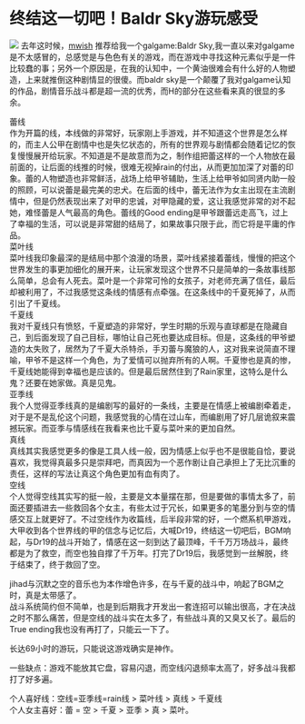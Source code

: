 # 终结这一切吧！Baldr Sky游玩感受


![](/images/baldr_sky.png)
去年这时候，[mwish](https://blog.mwish.me) 推荐给我一个galgame:Baldr Sky,我一直以来对galgame是不太感冒的，总感觉是与色色有关的游戏，而在游戏中寻找这种元素似乎是一件比较蠢的事；另外一个原因是，在我的认知中，一个黄油很难会有什么好的人物塑造，上来就推倒这种剧情显的很傻。而baldr sky是一个颠覆了我对galgame认知的作品，剧情音乐战斗都是超一流的优秀，而H的部分在这些看来真的很显的多余。  

蕾线  
作为开篇的线，本线做的非常好，玩家刚上手游戏，并不知道这个世界是怎么样的，而主人公甲在剧情中也是失忆状态的，所有的世界观与剧情都会随着记忆的恢复慢慢展开给玩家。不知道是不是故意而为之，制作组把蕾这样的一个人物放在最前面的，让后面的线推的时候，很难无视掉rain的付出，从而更加加深了对蕾的印象。蕾的人物塑造也非常鲜活，战场上给甲爷辅助，生活上给甲爷如同贤内助一般的照顾，可以说蕾是最完美的忠犬。在后面的线中，蕾无法作为女主出现在主流剧情中，但是仍然表现出来了对甲的忠诚，对甲隐藏的爱，这让我感觉非常的对不起她，难怪蕾是人气最高的角色。蕾线的Good ending是甲爷跟蕾远走高飞，过上了幸福的生活，可以说是非常甜的结局了，如果故事只限于此，而它将是平庸的作品。  
菜叶线  
菜叶线我印象最深的是结局中那个浪漫的场景，菜叶线紧接着蕾线，慢慢的把这个世界发生的事更加细化的展开来，让玩家发现这个世界不只是简单的一条故事线那么简单，总会有人死去。菜叶是一个非常可怜的女孩子，对老师充满了信任，最后却被利用了，不过我感觉这条线的情感有点牵强。在这条线中的千夏死掉了，从而引出了千夏线。  
千夏线  
我对千夏线只有愤怒，千夏塑造的非常好，学生时期的乐观与直球都是在隐藏自己，到后面发现了自己目标，哪怕让自己死也要达成目标。但是，这条线的甲爷塑造的太失败了，居然为了千夏大杀特杀，手刃蕾与魔狼的人，这对我来说简直不理喻，甲爷不是这样一个角色，为了爱情可以抛弃所有的人啊。千夏惨也是真的惨，千夏线她能得到幸福也是应该的。但是最后居然住到了Rain家里，这特么是什么鬼？还要在她家做。真是见鬼。  
亚季线  
我个人觉得亚季线真的是编剧写的最好的一条线，主要是在情感上被编剧牵着走，对于是不是乱伦这个问题，我感觉我的心情在过山车，而编剧用了好几层诡叙来震撼玩家。而亚季与情感线在我看来也比千夏与菜叶来的更加自然。  
真线  
真线其实我感觉更多的像是工具人线一般，因为情感上似乎也不是很能自恰，要说喜欢，我觉得真最多只是崇拜吧，而真因为一个恶作剧让自己承担上了无比沉重的责任，这样的写法让真这个角色更加有血有肉了。  
空线  
个人觉得空线其实写的挺一般，主要是文本量摆在那，但是要做的事情太多了，前面还要插进去一些救回各个女主，有些太过于冗长，如果更多的笔墨分到与空的情感交互上就更好了。不过空线作为收篇线，后半段非常的好，一个燃系机甲游戏，大甲收到各个世界线的甲的信念与记忆后，大喊Dr19，终结这一切吧后，BGM响起，与Dr19的战斗开始了，情感在这一刻到达了最顶峰，千千万万场战斗，最终都是为了救空，而空也独自撑了千万年。打完了Dr19后，我感觉到一丝解脱，终于结束了，终于救回了空。  

jihad与沉默之空的音乐也为本作增色许多，在与千夏的战斗中，响起了BGM之时，真是太带感了。  
战斗系统简约但不简单，也是到后期我才开发出一套连招可以输出很高，才在决战之时不那么痛苦，但是空线的战斗实在太多了，有些战斗真的又臭又长了。最后的True ending我也没有再打了，只能云一下了。  
  
长达69小时的游玩，只能说这游戏确实是神作。  

一些缺点：游戏不能放其它盘，容易闪退，而空线闪退频率太高了，好多战斗我都打了好多遍。  

个人喜好线：空线=亚季线=rain线 > 菜叶线 > 真线 > 千夏线  
个人女主喜好：蕾 = 空 > 千夏 > 亚季 > 真 > 菜叶。  



